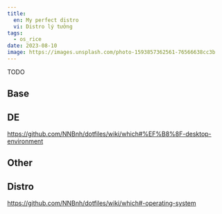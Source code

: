 ```yaml
---
title:
  en: My perfect distro
  vi: Distro lý tưởng
tags:
  - os_rice
date: 2023-08-10
image: https://images.unsplash.com/photo-1593857362561-76566638cc3b
---
```


TODO

## Base

## DE

https://github.com/NNBnh/dotfiles/wiki/which#%EF%B8%8F-desktop-environment

## Other

## Distro

https://github.com/NNBnh/dotfiles/wiki/which#-operating-system

